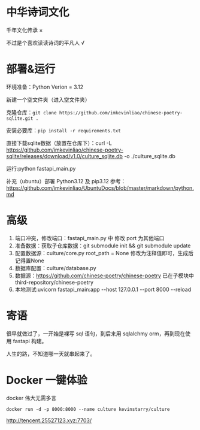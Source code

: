 # 中华诗词文化
千年文化传承 ×

不过是个喜欢读读诗词的平凡人 √
# 部署&运行
环境准备：Python Verion = 3.12

新建一个空文件夹（进入空文件夹）

克隆仓库：`git clone https://github.com/imkevinliao/chinese-poetry-sqlite.git .`

安装必要库：`pip install -r requirements.txt`

直接下载sqlite数据（放置在仓库下）：curl -L https://github.com/imkevinliao/chinese-poetry-sqlite/releases/download/v1.0/culture_sqlite.db -o ./culture_sqlite.db

运行:python fastapi_main.py

补充（ubuntu）部署 Python3.12 及 pip3.12 参考：https://github.com/imkevinliao/UbuntuDocs/blob/master/markdown/python.md
# 高级
1. 端口冲突，修改端口：fastapi_main.py 中 修改 port 为其他端口
2. 准备数据：获取子仓库数据：git submodule init && git submodule update
3. 配置数据源：culture/core.py  root_path = None 修改为注释值即可，生成后记得置None
4. 数据库配置：culture/database.py
5. 数据源：https://github.com/chinese-poetry/chinese-poetry  已在子模块中 third-repository/chinese-poetry
6. 本地测试:uvicorn fastapi_main:app --host 127.0.0.1 --port 8000 --reload



# 寄语
很早就做过了，一开始是裸写 sql 语句，到后来用 sqlalchmy orm，再到现在使用 fastapi 构建。

人生的路，不知道哪一天就串起来了。

# Docker 一键体验
docker 伟大无需多言

```
docker run -d -p 8000:8000 --name culture kevinstarry/culture
```

http://tencent.25527123.xyz:7703/
